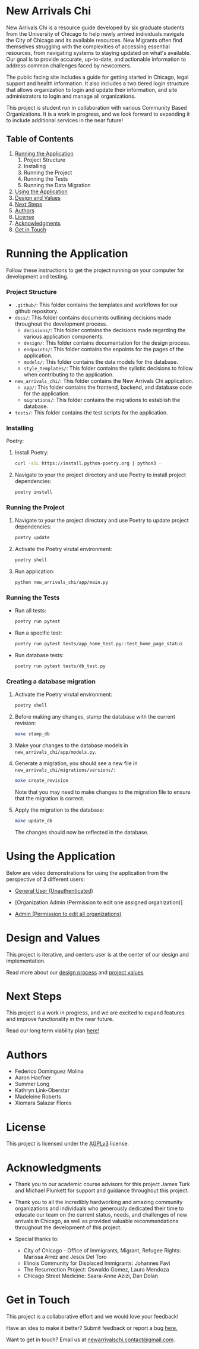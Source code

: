 # New Arrivals Chi

New Arrivals Chi is a resource guide developed by six graduate students from the University of Chicago to help newly arrived individuals navigate the City of Chicago and its available resources. New Migrants often find themselves struggling with the complexities of accessing essential resources, from navigating systems to staying updated on what's available. Our goal is to provide accurate, up-to-date, and actionable information to address common challenges faced by newcomers.

The public facing site includes a guide for getting started in Chicago, legal support and health information. It also includes a two tiered login structure that allows organization to login and update their information, and site administrators to login and manage all organizations.

This project is student run in collaboration with various Community Based Organizations. It is a work in progress, and we look forward to expanding it to include additional services in the near future!

## Table of Contents

1.  [Running the Application](#running-the-application)
    1.  Project Structure
    2.  Installing
    3.  Running the Project
    4.  Running the Tests
    5.  Running the Data Migration
2.  [Using the Application](#using-the-application)
3.  [Design and Values](#design-and-values)
4.  [Next Steps](#next-steps)
5.  [Authors](#authors)
6.  [License](#license)
7.  [Acknowledgments](#acknowledgments)
8.  [Get in Touch](#get-in-touch)

# Running the Application

Follow these instructions to get the project running on your computer for development and testing.

### Project Structure 
*   `.github/`: This folder contains the templates and workflows for our github repository.
*   `docs/`: This folder contains documents outlining decisions made throughout the development process.
    * `decisions/`: This folder contains the decisions made regarding the various application components.
    * `design/`: This folder contains documentation for the design process.
    * `endpoints/`: This folder contains the enpoints for the pages of the application.
    * `models/`: This folder contains the data models for the database.
    * `style_templates/`: This folder contains the sylistic decisions to follow when contributing to the application.
*   `new_arrivals_chi/`: This folder contains the New Arrivals Chi application.
    * `app/`: This folder contains the frontend, backend, and database code for the application.
    * `migrations/`: This folder contains the migrations to establish the database.
*   `tests/`: This folder contains the test scripts for the application.

### Installing

Poetry:

1.  Install Poetry:
    ```bash
    curl -sSL https://install.python-poetry.org | python3 -
    ```

2.  Navigate to your the project directory and use Poetry to install project dependencies:
    ```bash
    poetry install
    ```


### Running the Project

1.  Navigate to your the project directory and use Poetry to update project dependencies:
    ```bash
    poetry update
    ```
    
3.  Activate the Poetry virutal environment:
    ```bash
    poetry shell
    ```

4.  Run application:
    ```bash
    python new_arrivals_chi/app/main.py
    ``` 

### Running the Tests

- Run all tests:
  ```bash
  poetry run pytest
  ```

- Run a specific test:
  ```bash
  poetry run pytest tests/app_home_test.py::test_home_page_status
  ```
  
- Run database tests:
  ```bash
  poetry run pytest tests/db_test.py
  ```

### Creating a database migration

1.  Activate the Poetry virutal environment:
    ```bash
    poetry shell
    ```

2. Before making any changes, stamp the database with the current revision:
    ```bash
    make stamp_db
    ```

3. Make your changes to the database models in `new_arrivals_chi/app/models.py`.

4. Generate a migration, you should see a new file in `new_arrivals_chi/migrations/versions/`:
    ```bash
    make create_revision
    ```

    Note that you may need to make changes to the migration file to ensure that the migration is correct.

5. Apply the migration to the database:
    ```bash
    make update_db
    ```

    The changes should now be reflected in the database.

# Using the Application

Below are video demonstrations for using the application from the perspective of 3 different users:

* [General User (Unauthenticated)](https://drive.google.com/file/d/1xjU0ppjwapJEmaTLxG063AfIdRWvKnnU/view?usp=drive_link)

* [Organization Admin (Permission to edit one assigned organization)]

* [Admin (Permission to edit all organizations)](https://drive.google.com/file/d/1rc3HrA5umMv5SV2YZT4-4uHFoCCjvNaM/view?usp=sharing)

# Design and Values

This project is iterative, and centers  user is at the center of our design and implementation. 

Read more about our [design process](docs/design/README.md) and [project values](docs/values.md)

# Next Steps

This project is a work in progress, and we are excited to expand features and improve functionality in the near future.

Read our long term viability plan [here!](https://docs.google.com/document/d/1LIFzdIvIZWDqFrw0-qLcs_inXNo-YlhcOD7V58IhpW8/edit?usp=sharing)

# Authors

*   Federico Dominguez Molina
*   Aaron Haefner
*   Summer Long
*   Kathryn Link-Oberstar
*   Madeleine Roberts
*   Xiomara Salazar Flores

# License

This project is licensed under the [AGPLv3](https://www.gnu.org/licenses/agpl-3.0.en.html) license.

# Acknowledgments

*   Thank you to our academic course advisors for this project James Turk and Michael Plunkett for support and guidance throughout this project.
*   Thank you to all the incredibly hardworking and amazing community organizations and individuals who generously dedicated their time to educate our team on the current status, needs, and challenges of new arrivals in Chicago, as well as provided valuable recommendations throughout the development of this project.
* Special thanks to:

    - City of Chicago - Office of Immigrants, Migrant, Refugee Rights: Marissa Arrez and Jesús Del Toro
    - Illinois Community for Displaced Immigrants: Johannes Favi
    - The Resurrection Project: Oswaldo Gomez, Laura Mendoza
    - Chicago Street Medicine: Saara-Anne Azizi, Dan Dolan

# Get in Touch

This project is a collaborative effort and we would love your feedback!

Have an idea to make it better? Submit feedback or report a bug [here.](https://forms.gle/T4gDc7fVu8GHCk2b6)

Want to get in touch? Email us at newarrivalschi.contact@gmail.com.
